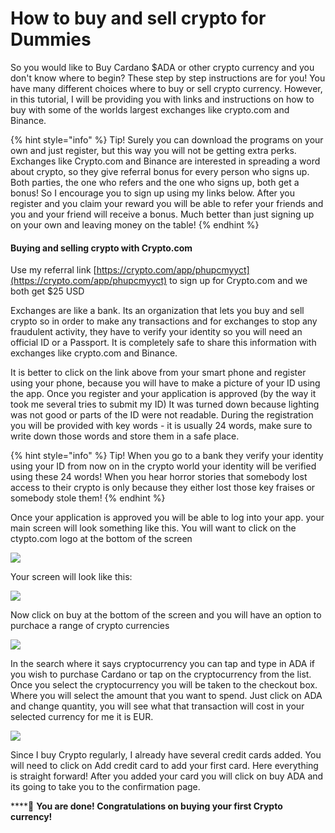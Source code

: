 # How to buy and sell crypto for Dummies

So you would like to Buy Cardano $ADA or other crypto currency and you don't know where to begin? These step by step instructions are for you! You have many different choices where to buy or sell crypto currency. However,  in this tutorial, I will be providing you with links and instructions on how to buy with some of the worlds largest exchanges like crypto.com and Binance.

{% hint style="info" %}
Tip!  Surely you can download the programs on your own and just register, but this way you will not be getting extra perks. Exchanges like Crypto.com and Binance are interested in spreading a word about crypto, so they give referral bonus for every person who signs up. Both parties, the one who refers and the one who signs up, both get a bonus! So I encourage you to sign up using my links below. After you register and you claim your reward you will be able to refer your friends and you and your friend will receive a bonus. Much better than just signing up on your own and leaving money on the table!
{% endhint %}

####  Buying and selling crypto with Crypto.com

 Use my referral link [https://crypto.com/app/phupcmyyct](https://crypto.com/app/phupcmyyct) to sign up for Crypto.com and we both get $25 USD

Exchanges are like a bank. Its an organization that lets you buy and sell crypto so in order to make any transactions and for exchanges to stop any fraudulent activity, they have to verify your identity so you will need an official ID or a Passport. It is completely safe to share this information with exchanges like crypto.com and Binance. 

It is better to click on the link above from your smart phone and register using your phone, because you will have to make a picture of your ID using the app. Once you register and your application is approved \(by the way it took me several tries to submit my ID\) It was turned down because lighting was not good or parts of the ID were not readable. During the registration you will be provided with key words - it is usually 24 words, make sure to write down those words and store them in a safe place.

{% hint style="info" %}
Tip!  When you go to a bank they verify your identity using your ID from now on in the crypto world your identity will be verified using these 24 words! When you hear horror stories that somebody lost access to their crypto is only because they either lost those key fraises or somebody stole them! 
{% endhint %}

Once your application is approved you will be able to log into your app. your main screen will look something like this. You will want to click on the ctypto.com logo at the bottom of the screen

![](../.gitbook/assets/screenshot_20210417-084035_cryptocom.jpg)

Your screen will look like this:

![](../.gitbook/assets/screenshot_20210418-120446_cryptocom.jpg)

Now click on buy at the bottom of the screen and you will have an option to purchace a range of crypto currencies

![](../.gitbook/assets/screenshot_20210418-121216_cryptocom.jpg)

In the search where it says cryptocurrency you can tap and type in ADA if you wish to purchase Cardano or tap on the cryptocurrency from the list. Once you select the cryptocurrency you will be taken to the checkout box. Where you will select the amount that you want to spend. Just click on ADA and change quantity, you will see what that transaction will cost in your selected currency for me it is EUR.

![](../.gitbook/assets/screenshot_20210417-084212_cryptocom.jpg)

Since I buy Crypto regularly, I already have several credit cards added. You will need to click on Add credit card to add your first card. Here everything is straight forward! After you added your card you will click on buy ADA and its going to take you to the confirmation page. 



\*\*\*\*🥳 **You are done! Congratulations on buying your first Crypto currency!**

